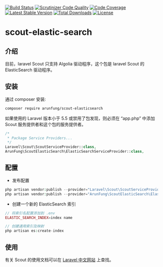 [![Build Status](https://travis-ci.com/arunfung/scout-elasticsearch.svg?branch=master)](https://travis-ci.com/arunfung/scout-elasticsearch)
[![Scrutinizer Code Quality](https://scrutinizer-ci.com/g/arunfung/scout-elasticsearch/badges/quality-score.png?b=master)](https://scrutinizer-ci.com/g/arunfung/scout-elasticsearch/?branch=master)
[![Code Coverage](https://scrutinizer-ci.com/g/arunfung/scout-elasticsearch/badges/coverage.png?b=master)](https://scrutinizer-ci.com/g/arunfung/scout-elasticsearch/?branch=master)
[![Latest Stable Version](https://poser.pugx.org/arunfung/scout-elasticsearch/v/stable)](https://packagist.org/packages/arunfung/scout-elasticsearch)
[![Total Downloads](https://poser.pugx.org/arunfung/scout-elasticsearch/downloads)](https://packagist.org/packages/arunfung/scout-elasticsearch)
[![License](https://poser.pugx.org/arunfung/scout-elasticsearch/license)](https://packagist.org/packages/arunfung/scout-elasticsearch)

# scout-elastic-search

## 介绍

目前，laravel Scout 只支持 Algolia 驱动程序，这个包是 laravel Scout 的 ElasticSearch 驱动程序。

## 安装

通过 composer 安装:

``` bash
composer require arunfung/scout-elasticsearch
```

如果使用的 Laravel 版本小于 5.5 或禁用了包发现，则必须在 “app.php” 中添加 Scout 服务提供者和这个包的服务提供者。
```php
/*
 * Package Service Providers...
 */
Laravel\Scout\ScoutServiceProvider::class,
ArunFung\ScoutElasticSearch\ElasticSearchServiceProvider::class,
```

## 配置

- 发布配置

```php
php artisan vendor:publish --provider="Laravel\Scout\ScoutServiceProvider"
php artisan vendor:publish --provider="ArunFung\ScoutElasticSearch\ElasticSearchServiceProvider"
```

- 创建一个新的 ElasticSearch 索引

```php
// 将索引名配置添加到 .env
ELASTIC_SEARCH_INDEX=index name

// 创建通用索引及映射
php artisan es:create-index
```

## 使用

有关 Scout 的使用文档可以在 [Laravel 中文网站](https://learnku.com/docs/laravel/5.8/scout/3946) 上查找。
